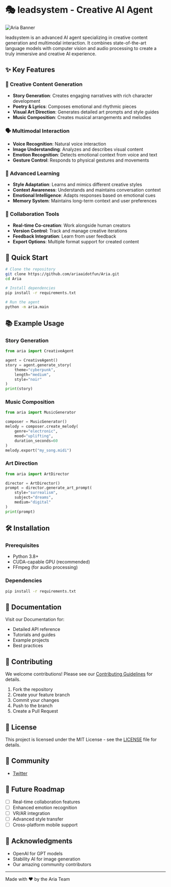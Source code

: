 # 🎭 leadsystem - Creative AI Agent

![Aria Banner](docs/images/banner.png)

leadsystem is an advanced AI agent specializing in creative content generation and multimodal interaction. It combines state-of-the-art language models with computer vision and audio processing to create a truly immersive and creative AI experience.

## ✨ Key Features

### 🎨 Creative Content Generation
- **Story Generation**: Creates engaging narratives with rich character development
- **Poetry & Lyrics**: Composes emotional and rhythmic pieces
- **Visual Art Direction**: Generates detailed art prompts and style guides
- **Music Composition**: Creates musical arrangements and melodies

### 🗣️ Multimodal Interaction
- **Voice Recognition**: Natural voice interaction
- **Image Understanding**: Analyzes and describes visual content
- **Emotion Recognition**: Detects emotional context from voice and text
- **Gesture Control**: Responds to physical gestures and movements

### 🧠 Advanced Learning
- **Style Adaptation**: Learns and mimics different creative styles
- **Context Awareness**: Understands and maintains conversation context
- **Emotional Intelligence**: Adapts responses based on emotional cues
- **Memory System**: Maintains long-term context and user preferences

### 🤝 Collaboration Tools
- **Real-time Co-creation**: Work alongside human creators
- **Version Control**: Track and manage creative iterations
- **Feedback Integration**: Learn from user feedback
- **Export Options**: Multiple format support for created content

## 🚀 Quick Start

```bash
# Clone the repository
git clone https://github.com/ariaaidotfun/Aria.git
cd Aria

# Install dependencies
pip install -r requirements.txt

# Run the agent
python -m aria.main
```

## 📚 Example Usage

### Story Generation
```python
from aria import CreativeAgent

agent = CreativeAgent()
story = agent.generate_story(
    theme="cyberpunk",
    length="medium",
    style="noir"
)
print(story)
```

### Music Composition
```python
from aria import MusicGenerator

composer = MusicGenerator()
melody = composer.create_melody(
    genre="electronic",
    mood="uplifting",
    duration_seconds=60
)
melody.export("my_song.midi")
```

### Art Direction
```python
from aria import ArtDirector

director = ArtDirector()
prompt = director.generate_art_prompt(
    style="surrealism",
    subject="dreams",
    medium="digital"
)
print(prompt)
```

## 🛠️ Installation

### Prerequisites
- Python 3.8+
- CUDA-capable GPU (recommended)
- FFmpeg (for audio processing)

### Dependencies
```bash
pip install -r requirements.txt
```

## 📖 Documentation

Visit our Documentation for:
- Detailed API reference
- Tutorials and guides
- Example projects
- Best practices

## 🤝 Contributing

We welcome contributions! Please see our [Contributing Guidelines](CONTRIBUTING.md) for details.

1. Fork the repository
2. Create your feature branch
3. Commit your changes
4. Push to the branch
5. Create a Pull Request

## 📄 License

This project is licensed under the MIT License - see the [LICENSE](LICENSE) file for details.

## 🌟 Community

- [Twitter](https://twitter.com/AriaAI)

## 🔮 Future Roadmap

- [ ] Real-time collaboration features
- [ ] Enhanced emotion recognition
- [ ] VR/AR integration
- [ ] Advanced style transfer
- [ ] Cross-platform mobile support

## 🙏 Acknowledgments

- OpenAI for GPT models
- Stability AI for image generation
- Our amazing community contributors

---

Made with ❤️ by the Aria Team
